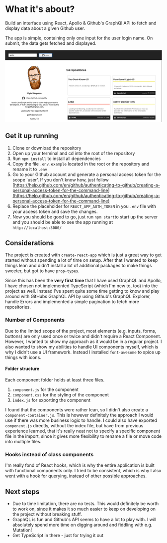 # What it's about?

Build an interface using React, Apollo & Github's GraphQl API to fetch and display data about a given Github user.

The app is simple, containing only one input for the user login name.
On submit, the data gets fetched and displayed.

![this is how it looks](./app-screen.png)

## Get it up running
1. Clone or download the repository
2. Open up your terminal and cd into the root of the repository
3. Run ```npm install``` to install all dependencies
4. Copy the file ```.env.example``` located in the root or the repository and rename it to ```.env```
5. Go to your Github account and generate a personal access token for the scope 'user'. If you don't know how, just follow [https://help.github.com/en/github/authenticating-to-github/creating-a-personal-access-token-for-the-command-line](https://help.github.com/en/github/authenticating-to-github/creating-a-personal-access-token-for-the-command-line)
6. Replace the placeholder for ```REACT_APP_AUTH_TOKEN``` in you  ```.env``` file with your access token and save the changes.
7. Now you should be good to go, just run ```npm start```to start up the server and you should be able to see the app running at ```http://localhost:3000/```

## Considerations
The project is created with `create-react-app` which is just a great way to get started without spending a lot of time on setup. After that I wanted to keep things lean and didn't install a lot of additional packages to make things sweeter, but got to have `prop-types`.

Since this has been the **very first time** that I have used GraphQL and Apollo, I have chosen not implemented TypeScript (which I'm new to, too) into the project as well. Instead I've spent quite some time getting to know and play around with GitHubs GraphQL API by using Github's GraphQL Explorer,  handle Errors and implemented a simple pagination to fetch more repositories.

### Number of Components
Due to the limited scope of the project, most elements (e.g. inputs, forms, buttons) are only used once or twice and didn't require a React Component. However, I wanted to show my approach as it would be in a regular project.
I also wanted to show my abilities to handle UI components myself, which is why I didn't use a UI framework.
Instead I installed `font-awesome` to spice up things with icons.

#### Folder structure
Each component folder holds at least three files.
1. `component.js` for the component
2. `component.css` for the styling of the component
3. `index.js` for exporting the component

I found that the components were rather lean, so I didn't also create a `component-container.js`. This is however definitely the approach I would use if there was more business logic to handle.
I could also have exported `component.js` directly, without the index file, but have from previous experience learned, that it's really neat not to specify a specific component file in the import, since it gives more flexibility to rename a file or move code into multiple files.

### Hooks instead of class components
I'm really fond of React hooks, which is why the entire application is built with functional components only. I tried to be consistent, which is why I also went with a hook for querying, instead of other possible approaches.

## Next steps
* Due to time limitation, there are no tests. This would definitely be worth to work on, since it makes it so much easier to keep on developing on the project without breaking stuff.
* GraphQL is fun and Github's API seems to have a lot to play with. I will absolutely spend more time on digging around and fiddling with e.g. Mutation!
* Get TypeScript in there - just for trying it out
